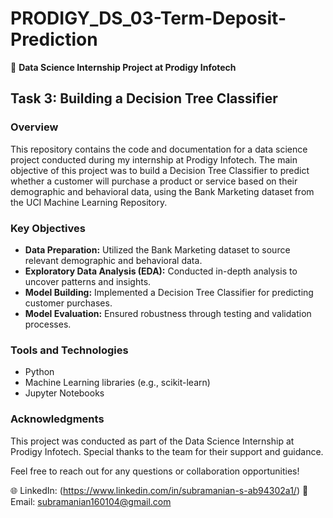 # PRODIGY_DS_03-Term-Deposit-Prediction

🚀 **Data Science Internship Project at Prodigy Infotech**

## Task 3: Building a Decision Tree Classifier

### Overview

This repository contains the code and documentation for a data science project conducted during my internship at Prodigy Infotech. The main objective of this project was to build a Decision Tree Classifier to predict whether a customer will purchase a product or service based on their demographic and behavioral data, using the Bank Marketing dataset from the UCI Machine Learning Repository.

### Key Objectives

- **Data Preparation:** Utilized the Bank Marketing dataset to source relevant demographic and behavioral data.
- **Exploratory Data Analysis (EDA):** Conducted in-depth analysis to uncover patterns and insights.
- **Model Building:** Implemented a Decision Tree Classifier for predicting customer purchases.
- **Model Evaluation:** Ensured robustness through testing and validation processes.

### Tools and Technologies

- Python
- Machine Learning libraries (e.g., scikit-learn)
- Jupyter Notebooks

### Acknowledgments

This project was conducted as part of the Data Science Internship at Prodigy Infotech. Special thanks to the team for their support and guidance.

Feel free to reach out for any questions or collaboration opportunities!

🌐 LinkedIn: (https://www.linkedin.com/in/subramanian-s-ab94302a1/)
📧 Email: subramanian160104@gmail.com


